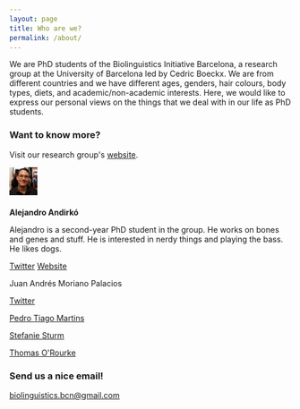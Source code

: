 ```yaml
---
layout: page
title: Who are we?
permalink: /about/
---
```


We are PhD students of the Biolinguistics Initiative Barcelona, a research group at the University of Barcelona led by Cedric Boeckx. We are from different countries and we have different ages, genders, hair colours, body types, diets, and academic/non-academic interests. Here, we would like to express our personal views on the things that we deal with in our life as PhD students.

### Want to know more?

Visit our research group's [website](http://bioling.ub.edu).
  
<img src="/images/alejandro.jpg" float="left" style="margin: 0 5px 5px 0" width="10%">

**Alejandro Andirkó**

Alejandro is a second-year PhD student in the group. He works on bones and genes and stuff. He is interested in nerdy things and playing the bass. He likes dogs.

[Twitter](https://twitter.com/AGMAndirko) [Website](http://andirko.eu)

<div>
  
<!--Insert photo here! -->
  
<bf>Juan Andrés Moriano Palacios</bf>

[Twitter](https://twitter.com/juanandres_mp) 

</div>

[Pedro Tiago Martins](https://twitter.com/ptsgmartins)

[Stefanie Sturm](https://twitter.com/sturm_steffi)

[Thomas O'Rourke](https://twitter.com/Thomas_ORourke)

### Send us a nice email!

[biolinguistics.bcn@gmail.com](mailto:biolinguistics.bcn@gmail.com)
